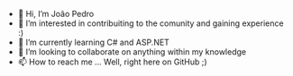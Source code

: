 - 👋 Hi, I’m João Pedro
- 👀 I’m interested in contribuiting to the comunity and gaining experience :)
- 🌱 I’m currently learning C# and ASP.NET
- 💞️ I’m looking to collaborate on anything within my knowledge 
- 📫 How to reach me ... Well, right here on GitHub ;)

<!---
joaosantos7614/joaosantos7614 is a ✨ special ✨ repository because its `README.md` (this file) appears on your GitHub profile.
You can click the Preview link to take a look at your changes.
--->
